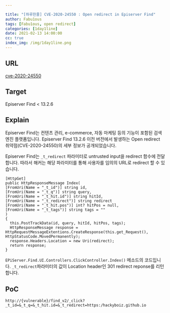 ```yaml
---

title: "[하루한줄] CVE-2020-24550 : Open redirect in Episerver Find"
author: Fabu1ous
tags: [Fabu1ous, open redirect]
categories: [1day1line]
date: 2021-02-13 14:00:00
cc: true
index_img: /img/1day1line.png
---
```




## **URL**

[cve-2020-24550](https://labs.nettitude.com/blog/cve-2020-24550-open-redirect-in-episerver-find/)



## **Target**

Episerver Find < 13.2.6



## **Explain**

Episerver Find는 컨텐츠 관리, e-commerce, 자동 마케팅 등의 기능이 포함된 검색엔진 플랫폼입니다. Episerver Find 13.2.6 이전 버전에서 발생하는 Open redirect 취약점(CVE-2020-24550)의 세부 정보가 공개되었습니다.

Episerver Find는 `_t_redirect` 파라미터로 untrusted input을 redirect 함수에 전달합니다. 따라서 해커는 해당 파라미터를 통해 사용자를 임의의 URL로 redirect 할 수 있습니다.

```
[HttpGet]
public HttpResponseMessage Index(
[FromUri(Name = "_t_id")] string id,
[FromUri(Name = "_t_q")] string query,
[FromUri(Name = "_t_hit.id")] string hitId,
[FromUri(Name = "_t_redirect")] string redirect
[FromUri(Name = "_t_hit.pos")] int? hitPos = null,
[FromUri(Name = "_t_tags")] string tags = ""
)
{
  this.PostTrackData(id, query, hitId, hitPos, tags);
  HttpResponseMessage response = HttpRequestMessageExtentions.CreateResponse(this.get_Request(), HttpStatusCode.MovedPermanently);
  response.Headers.Location = new Uri(redirect);
  return response;
}
```

`EPiServer.Find.UI.Controllers.ClickController.Index()` 메소드의 코드입니다. `_t_redirect`파라미터의 값이 Location header인 301 redirect reponse를 리턴합니다.



## **PoC**

```
http://{vulnerable}/find_v2/_click?_t_id=&_t_q=&_t_hit.id=&_t_redirect=https:/hackyboiz.github.io
```